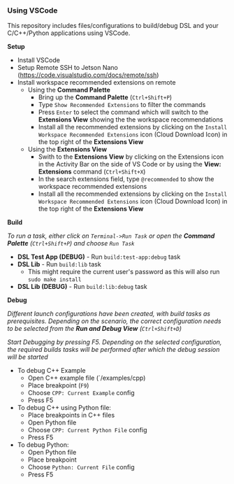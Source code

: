 ### Using VSCode
This repository includes files/configurations to build/debug DSL and your C/C++/Python applications using VSCode.

**Setup**
- Install VSCode
- Setup Remote SSH to Jetson Nano (https://code.visualstudio.com/docs/remote/ssh)
- Install workspace recommended extensions on remote
  - Using the **Command Palette**  
    - Bring up the **Command Palette** (`Ctrl+Shift+P`)
    - Type `Show Recommended Extensions` to filter the commands
    - Press `Enter` to select the command which will switch to the **Extensions View** showing the the workspace recommendations
    - Install all the recommended extensions by clicking on the `Install Workspace Recommended Extensions` icon (Cloud Download Icon) in the top right of the **Extensions View**
  - Using the **Extensions View**
    - Swith to the **Extensions View** by clicking on the Extensions icon in the Activity Bar on the side of VS Code or by using the **View: Extensions** command (`Ctrl+Shift+X`)
    - In the search extensions field, type `@recommended` to show the workspace recommended extensions
    - Install all the recommended extensions by clicking on the `Install Workspace Recommended Extensions` icon (Cloud Download Icon) in the top right of the **Extensions View**

**Build**

*To run a task, either click on `Terminal->Run Task` or open the **Command Palette** (`Ctrl+Shift+P`) and choose `Run Task`*

- **DSL Test App (DEBUG)** - Run `build:test-app:debug` task
- **DSL Lib** - Run `build:lib` task
  - This might require the current user's password as this will also run `sudo make install`
- **DSL Lib (DEBUG)** - Run `build:lib:debug` task

**Debug**

*Different launch configurations have been created, with build tasks as prerequisites. Depending on the scenario, the correct configuration needs to be selected from the **Run and Debug View** (`Ctrl+Shift+D`)*

*Start Debugging by pressing F5. Depending on the selected configuration, the required builds tasks will be performed after which the debug session will be started*

- To debug C++ Example
  - Open C++ example file (`/examples/cpp)
  - Place breakpoint (`F9`)
  - Choose `CPP: Current Example` config
  - Press F5
- To debug C++ using Python file:
  - Place breakpoints in C++ files
  - Open Python file
  - Choose `CPP: Current Python File` config
  - Press F5
- To debug Python:
  - Open Python file
  - Place breakpoint
  - Choose `Python: Current File` config
  - Press F5
